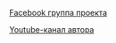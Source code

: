 [Facebook группа проекта](https://www.facebook.com/FutureShock32-1556221081310228)

[Youtube-канал автора](https://www.youtube.com/channel/UCK_D3NM9_bcilXofz4j5h8w)